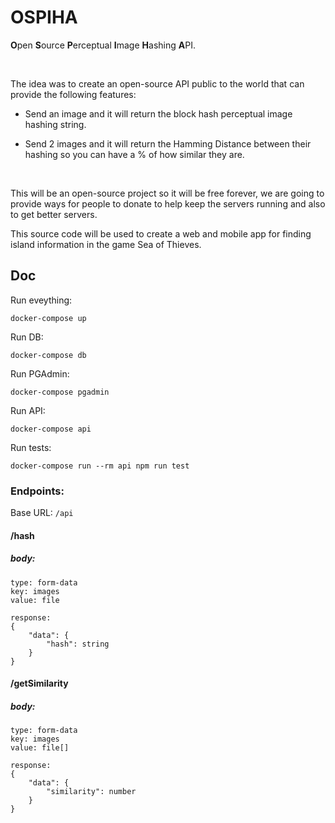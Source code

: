 # OSPIHA

**O**pen **S**ource **P**erceptual **I**mage **H**ashing **A**PI.

<br />

The idea was to create an open-source API public to the world that can provide the following features:

- Send an image and it will return the block hash perceptual image hashing string.

- Send 2 images and it will return the Hamming Distance between their hashing so you can have a % of how similar they are.

<br />

This will be an open-source project so it will be free forever, we are going to provide ways for people to donate to help keep the servers running and also to get better servers.

This source code will be used to create a web and mobile app for finding island information in the game Sea of Thieves.

## Doc

Run eveything:
```
docker-compose up
```
Run DB:
```
docker-compose db
```
Run PGAdmin:
```
docker-compose pgadmin
```
Run API:
```
docker-compose api
```
Run tests:
```
docker-compose run --rm api npm run test
```
### Endpoints:

Base URL: `/api`

#### /hash
##### body:
```
type: form-data
key: images
value: file

response: 
{
    "data": {
        "hash": string
    }
}
```

#### /getSimilarity
##### body:
```
type: form-data
key: images
value: file[]

response: 
{
    "data": {
        "similarity": number
    }
}
```
